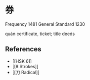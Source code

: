 # 券
Frequency 1481
General Standard 1230

quàn
certificate, ticket; title deeds

## References
- [[HSK 6]]
- [[8 Strokes]]
- [[刀 Radical]]